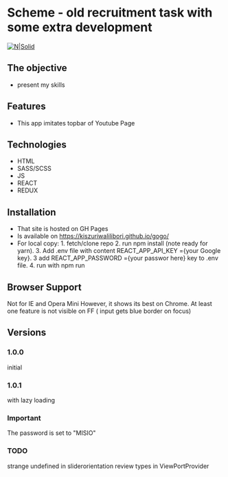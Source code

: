 # Scheme - old recruitment task with some extra development

[![N|Solid](https://cldup.com/dTxpPi9lDf.thumb.png)](https://nodesource.com/products/nsolid)

## The objective

-   present my skills

## Features

-   This app imitates topbar of Youtube Page

## Technologies

-   HTML
-   SASS/SCSS
-   JS
-   REACT
-   REDUX

## Installation

-   That site is hosted on GH Pages
-   Is available on https://kiszuriwalilibori.github.io/gogo/
-   For local copy: 1. fetch/clone repo 2. run npm install (note ready for yarn). 3. Add .env file with content REACT_APP_API_KEY ={your Google key}. 3 add REACT_APP_PASSWORD ={your passwor here} key to .env file. 4. run with npm run

## Browser Support

Not for IE and Opera Mini
However, it shows its best on Chrome. At least one feature is not visible on FF ( input gets blue border on focus)

## Versions

### 1.0.0

initial

### 1.0.1

with lazy loading

### Important

The password is set to "MISIO"

### TODO

strange undefined in sliderorientation
review types in ViewPortProvider
